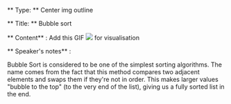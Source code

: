 ** Type: **  Center img outline


** Title: ** Bubble sort


** Content** :
Add this GIF 
![](https://miro.medium.com/max/600/1*LllBj5cbV91URiuzAB-xzw.gif)
for visualisation


** Speaker's notes** :

Bubble Sort is considered to be one of the simplest sorting algorithms. The name comes from the fact that this method compares two adjacent elements and swaps them if they're not in order. This makes larger values "bubble to the top" (to the very end of the list), giving us a fully sorted list in the end.